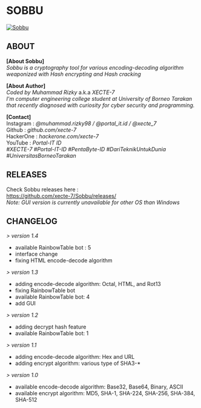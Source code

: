 # SOBBU

<a href="https://github.com/xecte-7/Sobbu/releases"><img align="center" src="https://raw.githubusercontent.com/xecte-7/projects-assets/main/Sobbu/banner-1.4.jpg" alt="Sobbu"></a>

## ABOUT
**[About Sobbu]**<br>
*Sobbu is a cryptography tool for various encoding-decoding algorithm weaponized with Hash encrypting and Hash cracking*

**[About Author]**<br>
*Coded by Muhammad Rizky* a.k.a *XECTE-7*<br>
*I'm computer engineering college student at University of Borneo Tarakan that recently diagnosed with curiosity for cyber security and programming.*

**[Contact]**<br>
Instagram : *@muhammad.rizky98 / @portal_it.id / @xecte_7*<br>
Github : *github.com/xecte-7*<br>
HackerOne : *hackerone.com/xecte-7*<br>
YouTube : *Portal-IT ID*<br>
*#XECTE-7 #Portal-IT-ID #PentaByte-ID #DariTeknikUntukDunia #UniversitasBorneoTarakan*

## RELEASES
Check Sobbu releases here :<br>
https://github.com/xecte-7/Sobbu/releases/
<br>
*Note: GUI version is currently unavailable for other OS than Windows*

## CHANGELOG
*> version 1.4*
- available RainbowTable bot : 5
- interface change
- fixing HTML encode-decode algorithm

*> version 1.3*
- adding encode-decode algorithm: Octal, HTML, and Rot13
- fixing RainbowTable bot
- available RainbowTable bot: 4
- add GUI

*> version 1.2*
- adding decrypt hash feature
- available RainbowTable bot: 1

*> version 1.1*
- adding encode-decode algorithm: Hex and URL
- adding encrypt algorithm: various type of SHA3-*

*> version 1.0*
- available encode-decode algorithm: Base32, Base64, Binary, ASCII
- available encrypt algorithm: MD5, SHA-1, SHA-224, SHA-256, SHA-384, SHA-512
